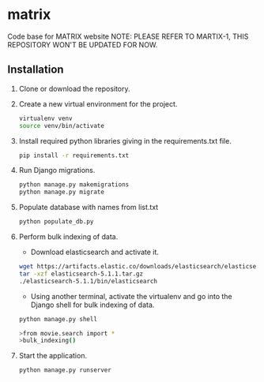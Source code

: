 # matrix
Code base for MATRIX website
NOTE: PLEASE REFER TO MARTIX-1, THIS REPOSITORY WON'T BE UPDATED FOR NOW.
## Installation
1. Clone or download the repository. 
2. Create a new virtual environment for the project.
    ```bash
    virtualenv venv
    source venv/bin/activate
    ```
3. Install required python libraries giving in the requirements.txt file.
    ```bash
    pip install -r requirements.txt
    ```
4. Run Django migrations.
    
    ```bash
    python manage.py makemigrations
    python manage.py migrate
    ```
5. Populate database with names from list.txt   
    ```bash
    python populate_db.py
    ```
    
6. Perform bulk indexing of data.
    
    * Download elasticsearch and activate it. 
    ```bash
    wget https://artifacts.elastic.co/downloads/elasticsearch/elasticsearch-5.1.1.tar.gz
    tar -xzf elasticsearch-5.1.1.tar.gz
    ./elasticsearch-5.1.1/bin/elasticsearch
    ```
    * Using another terminal, activate the virtualenv and go into the Django shell for bulk indexing of data.
    ```bash
    python manage.py shell
   
    >from movie.search import *
    >bulk_indexing()
    ```

7. Start the application.
    ```bash
    python manage.py runserver
    ```
    
